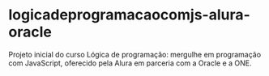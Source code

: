 # logicadeprogramacaocomjs-alura-oracle
Projeto inicial do curso Lógica de programação: mergulhe em programação com JavaScript, oferecido pela Alura em parceria com a Oracle e a ONE.
